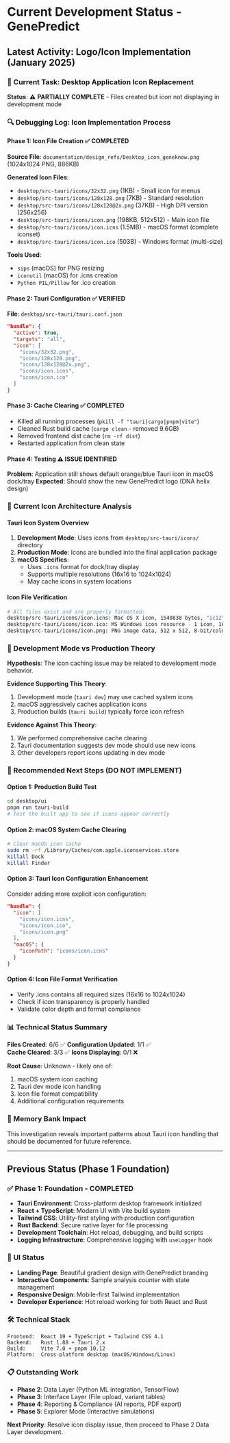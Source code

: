 # Current Development Status - GenePredict

## Latest Activity: Logo/Icon Implementation (January 2025)

### 🎯 Current Task: Desktop Application Icon Replacement
**Status**: ⚠️ **PARTIALLY COMPLETE** - Files created but icon not displaying in development mode

### 🔍 Debugging Log: Icon Implementation Process

#### Phase 1: Icon File Creation ✅ COMPLETED
**Source File**: `documentation/design_refs/Desktop_icon_geneknow.png` (1024x1024 PNG, 886KB)

**Generated Icon Files**:
- `desktop/src-tauri/icons/32x32.png` (1KB) - Small icon for menus
- `desktop/src-tauri/icons/128x128.png` (7KB) - Standard resolution
- `desktop/src-tauri/icons/128x128@2x.png` (37KB) - High DPI version (256x256)
- `desktop/src-tauri/icons/icon.png` (198KB, 512x512) - Main icon file
- `desktop/src-tauri/icons/icon.icns` (1.5MB) - macOS format (complete iconset)
- `desktop/src-tauri/icons/icon.ico` (503B) - Windows format (multi-size)

**Tools Used**:
- `sips` (macOS) for PNG resizing
- `iconutil` (macOS) for .icns creation  
- `Python PIL/Pillow` for .ico creation

#### Phase 2: Tauri Configuration ✅ VERIFIED
**File**: `desktop/src-tauri/tauri.conf.json`
```json
"bundle": {
  "active": true,
  "targets": "all", 
  "icon": [
    "icons/32x32.png",
    "icons/128x128.png",
    "icons/128x128@2x.png", 
    "icons/icon.icns",
    "icons/icon.ico"
  ]
}
```

#### Phase 3: Cache Clearing ✅ COMPLETED
- Killed all running processes (`pkill -f "tauri|cargo|pnpm|vite"`)
- Cleaned Rust build cache (`cargo clean` - removed 9.6GB)
- Removed frontend dist cache (`rm -rf dist`)
- Restarted application from clean state

#### Phase 4: Testing ⚠️ ISSUE IDENTIFIED
**Problem**: Application still shows default orange/blue Tauri icon in macOS dock/tray
**Expected**: Should show the new GenePredict logo (DNA helix design)

### 🔧 Current Icon Architecture Analysis

#### Tauri Icon System Overview
1. **Development Mode**: Uses icons from `desktop/src-tauri/icons/` directory
2. **Production Mode**: Icons are bundled into the final application package
3. **macOS Specifics**: 
   - Uses `.icns` format for dock/tray display
   - Supports multiple resolutions (16x16 to 1024x1024)
   - May cache icons in system locations

#### Icon File Verification
```bash
# All files exist and are properly formatted:
desktop/src-tauri/icons/icon.icns: Mac OS X icon, 1540838 bytes, "ic12" type
desktop/src-tauri/icons/icon.ico: MS Windows icon resource - 1 icon, 16x16 with PNG image data
desktop/src-tauri/icons/icon.png: PNG image data, 512 x 512, 8-bit/color RGB, non-interlaced
```

### 🤔 Development Mode vs Production Theory

**Hypothesis**: The icon caching issue may be related to development mode behavior.

**Evidence Supporting This Theory**:
1. Development mode (`tauri dev`) may use cached system icons
2. macOS aggressively caches application icons
3. Production builds (`tauri build`) typically force icon refresh

**Evidence Against This Theory**:
1. We performed comprehensive cache clearing
2. Tauri documentation suggests dev mode should use new icons
3. Other developers report icons updating in dev mode

### 🎯 Recommended Next Steps (DO NOT IMPLEMENT)

#### Option 1: Production Build Test
```bash
cd desktop/ui
pnpm run tauri-build
# Test the built app to see if icons appear correctly
```

#### Option 2: macOS System Cache Clearing
```bash
# Clear macOS icon cache
sudo rm -rf /Library/Caches/com.apple.iconservices.store
killall Dock
killall Finder
```

#### Option 3: Tauri Icon Configuration Enhancement
Consider adding more explicit icon configuration:
```json
"bundle": {
  "icon": [
    "icons/icon.icns",
    "icons/icon.ico", 
    "icons/icon.png"
  ],
  "macOS": {
    "iconPath": "icons/icon.icns"
  }
}
```

#### Option 4: Icon File Format Verification
- Verify .icns contains all required sizes (16x16 to 1024x1024)
- Check if icon transparency is properly handled
- Validate color depth and format compliance

### 📊 Technical Status Summary

**Files Created**: 6/6 ✅
**Configuration Updated**: 1/1 ✅  
**Cache Cleared**: 3/3 ✅
**Icons Displaying**: 0/1 ❌

**Root Cause**: Unknown - likely one of:
1. macOS system icon caching
2. Tauri dev mode icon handling
3. Icon file format compatibility
4. Additional configuration requirements

### 🧠 Memory Bank Impact
This investigation reveals important patterns about Tauri icon handling that should be documented for future reference.

---

## Previous Status (Phase 1 Foundation)

### ✅ **Phase 1: Foundation - COMPLETED**
- **Tauri Environment**: Cross-platform desktop framework initialized
- **React + TypeScript**: Modern UI with Vite build system  
- **Tailwind CSS**: Utility-first styling with production configuration
- **Rust Backend**: Secure native layer for file processing
- **Development Toolchain**: Hot reload, debugging, and build scripts
- **Logging Infrastructure**: Comprehensive logging with `useLogger` hook

### 🎨 **UI Status**
- **Landing Page**: Beautiful gradient design with GenePredict branding
- **Interactive Components**: Sample analysis counter with state management
- **Responsive Design**: Mobile-first Tailwind implementation
- **Developer Experience**: Hot reload working for both React and Rust

### 🛠️ **Technical Stack**
```
Frontend:  React 19 + TypeScript + Tailwind CSS 4.1
Backend:   Rust 1.88 + Tauri 2.x
Build:     Vite 7.0 + pnpm 10.12
Platform:  Cross-platform desktop (macOS/Windows/Linux)
```

### 📋 **Outstanding Work**
- **Phase 2**: Data Layer (Python ML integration, TensorFlow)
- **Phase 3**: Interface Layer (File upload, variant tables)
- **Phase 4**: Reporting & Compliance (AI reports, PDF export)
- **Phase 5**: Explorer Mode (Interactive simulations)

**Next Priority**: Resolve icon display issue, then proceed to Phase 2 Data Layer development. 